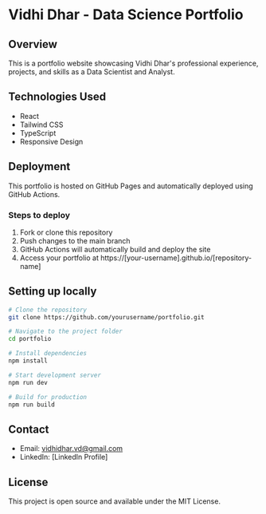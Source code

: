 
# Vidhi Dhar - Data Science Portfolio

## Overview
This is a portfolio website showcasing Vidhi Dhar's professional experience, projects, and skills as a Data Scientist and Analyst.

## Technologies Used
- React
- Tailwind CSS
- TypeScript
- Responsive Design

## Deployment
This portfolio is hosted on GitHub Pages and automatically deployed using GitHub Actions.

### Steps to deploy
1. Fork or clone this repository
2. Push changes to the main branch
3. GitHub Actions will automatically build and deploy the site
4. Access your portfolio at https://[your-username].github.io/[repository-name]

## Setting up locally
```bash
# Clone the repository
git clone https://github.com/yourusername/portfolio.git

# Navigate to the project folder
cd portfolio

# Install dependencies
npm install

# Start development server
npm run dev

# Build for production
npm run build
```

## Contact
- Email: vidhidhar.vd@gmail.com
- LinkedIn: [LinkedIn Profile]

## License
This project is open source and available under the MIT License.
